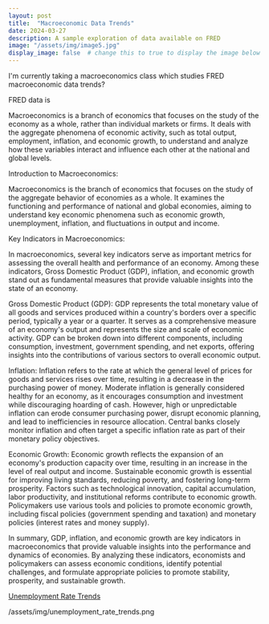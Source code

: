 ```yaml
---
layout: post
title:  "Macroeconomic Data Trends"
date: 2024-03-27
description: A sample exploration of data available on FRED   
image: "/assets/img/image5.jpg"
display_image: false  # change this to true to display the image below the banner 
---
```


I'm currently taking a macroeconomics class which studies 
FRED macroeconomic data trends?

FRED data is 



Macroeconomics is a branch of economics that focuses on the study of the economy as a whole, rather than individual markets or firms. It deals with the aggregate phenomena of economic activity, such as total output, employment, inflation, and economic growth, to understand and analyze how these variables interact and influence each other at the national and global levels.



Introduction to Macroeconomics:

Macroeconomics is the branch of economics that focuses on the study of the aggregate behavior of economies as a whole. It examines the functioning and performance of national and global economies, aiming to understand key economic phenomena such as economic growth, unemployment, inflation, and fluctuations in output and income.

Key Indicators in Macroeconomics:

In macroeconomics, several key indicators serve as important metrics for assessing the overall health and performance of an economy. Among these indicators, Gross Domestic Product (GDP), inflation, and economic growth stand out as fundamental measures that provide valuable insights into the state of an economy.

Gross Domestic Product (GDP):
GDP represents the total monetary value of all goods and services produced within a country's borders over a specific period, typically a year or a quarter. It serves as a comprehensive measure of an economy's output and represents the size and scale of economic activity. GDP can be broken down into different components, including consumption, investment, government spending, and net exports, offering insights into the contributions of various sectors to overall economic output.

Inflation:
Inflation refers to the rate at which the general level of prices for goods and services rises over time, resulting in a decrease in the purchasing power of money. Moderate inflation is generally considered healthy for an economy, as it encourages consumption and investment while discouraging hoarding of cash. However, high or unpredictable inflation can erode consumer purchasing power, disrupt economic planning, and lead to inefficiencies in resource allocation. Central banks closely monitor inflation and often target a specific inflation rate as part of their monetary policy objectives.

Economic Growth:
Economic growth reflects the expansion of an economy's production capacity over time, resulting in an increase in the level of real output and income. Sustainable economic growth is essential for improving living standards, reducing poverty, and fostering long-term prosperity. Factors such as technological innovation, capital accumulation, labor productivity, and institutional reforms contribute to economic growth. Policymakers use various tools and policies to promote economic growth, including fiscal policies (government spending and taxation) and monetary policies (interest rates and money supply).

In summary, GDP, inflation, and economic growth are key indicators in macroeconomics that provide valuable insights into the performance and dynamics of economies. By analyzing these indicators, economists and policymakers can assess economic conditions, identify potential challenges, and formulate appropriate policies to promote stability, prosperity, and sustainable growth.


[Unemployment Rate Trends](unemployment_rate_trends.png)

/assets/img/unemployment_rate_trends.png
